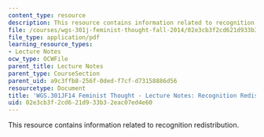 ```yaml
---
content_type: resource
description: This resource contains information related to recognition redistribution.
file: /courses/wgs-301j-feminist-thought-fall-2014/02e3cb3f2cd621d933b32eac07ed4e60_MITWGS_301JF14_Sess21.pdf
file_type: application/pdf
learning_resource_types:
- Lecture Notes
ocw_type: OCWFile
parent_title: Lecture Notes
parent_type: CourseSection
parent_uid: a9c3ffb8-256f-0ded-f7cf-d73158886d56
resourcetype: Document
title: 'WGS.301JF14 Feminist Thought - Lecture Notes: Recognition Redistribution'
uid: 02e3cb3f-2cd6-21d9-33b3-2eac07ed4e60
---
```

This resource contains information related to recognition redistribution.

